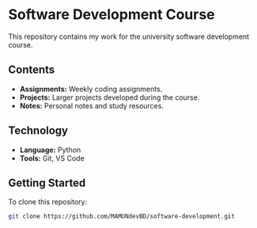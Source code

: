# Software Development Course

This repository contains my work for the university software development course.

## Contents

- **Assignments:** Weekly coding assignments.
- **Projects:** Larger projects developed during the course.
- **Notes:** Personal notes and study resources.

## Technology

- **Language:** Python
- **Tools:** Git, VS Code

## Getting Started

To clone this repository:

```bash
git clone https://github.com/MAMUNdevBD/software-development.git
